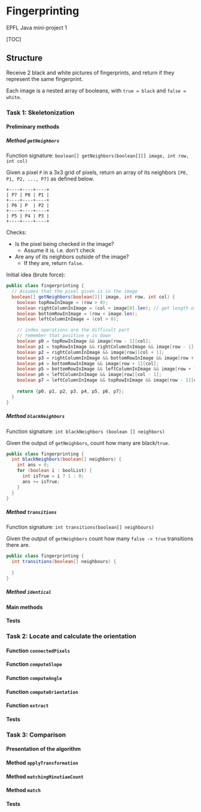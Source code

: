 # Fingerprinting

EPFL Java mini-project 1

[TOC]

## Structure

Receive 2 black and white pictures of fingerprints, and return if they represent
the same fingerprint.

Each image is a nested array of booleans, with `true = black` and `false =
white`.

### Task 1: Skeletonization

#### Preliminary methods

##### Method `getNeighbors`

Function signature: `boolean[] getNeighbors(boolean[][] image, int row, int col)`

Given a pixel `P` in a 3x3 grid of pixels, return an array of its neighbors
`[P0, P1, P2, ..., P7]` as defined below.

```
+----+----+----+
| P7 | P0 | P1 |
+----+----+----+
| P6 | P  | P2 |
+----+----+----+
| P5 | P4 | P3 |
+----+----+----+
```

Checks:
- Is the pixel being checked in the image?
    - Assume it is. i.e. don't check
- Are any of its neighbors outside of the image?
    - If they are, return `false`.

Initial idea (brute force):
```java
public class fingerprinting {
  // Assumes that the pixel given is in the image
  boolean[] getNeighbors(boolean[][] image, int row, int col) {
    boolean topRowInImage = (row > 0);
    boolean rightColumnInImage = (col < image[0].len); // get length of an inner list
    boolean bottomRowInImage = (row < image.len);
    boolean leftColumnInImage = (col > 0);

    // index operations are the difficult part
    // remember that positive y is down
    boolean p0 = topRowInImage && image[row - 1][col];
    boolean p1 = topRowInImage && rightColumnInImage && image[row - 1][col + 1];
    boolean p2 = rightColumnInImage && image[row][col + 1];
    boolean p3 = rightColumnInImage && bottomRowInImage && image[row + 1][col + 1];
    boolean p4 = bottomRowInImage && image[row + 1][col];
    boolean p5 = bottomRowInImage && leftColumnInImage && image[row + 1][col - 1];
    boolean p6 = leftColumnInImage && image[row][col - 1];
    boolean p7 = leftColumnInImage && topRowInImage && image[row - 1][col - 1];
    
    return {p0, p1, p2, p3, p4, p5, p6, p7};
  }
}
```


##### Method `blackNeighbors`

Function signature: `int blackNeighbors (boolean [] neighbors)`

Given the output of `getNeighbors`, count how many are black/`true`.

```java
public class fingerprinting {
  int blackNeighbors(boolean[] neighbors) {
    int ans = 0;
    for (boolean i : boolList) {
      int isTrue = i ? 1 : 0;
      ans += isTrue;
    }
  }
}
```
        
##### Method `transitions`

Function signature: `int transitions(boolean[] neighbours)`

Given the output of `getNeighbors` count how many `false -> true` transitions there are.

```java
public class fingerprinting {
  int transitions(boolean[] neighbours) {
      
  }
}
```

##### Method `identical`

#### Main methods

#### Tests

### Task 2: Locate and calculate the orientation

#### Function `connectedPixels`

#### Function `computeSlope`

#### Function `computeAngle`

#### Function `computeOrientation`

#### Function `extract`

#### Tests

### Task 3: Comparison

#### Presentation of the algorithm

#### Method `applyTransformation`

#### Method `matchingMinutiaeCount`

#### Method `match`

#### Tests

